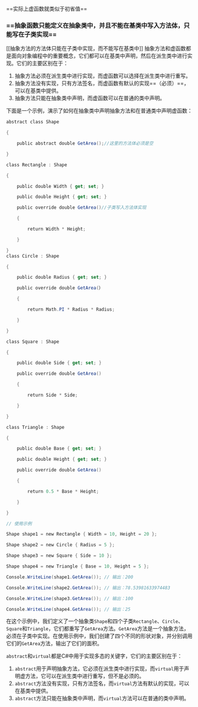 ==实际上虚函数就类似于初省值==

### ==抽象函数只能定义在抽象类中，并且不能在基类中写入方法体，只能写在子类实现==
[[抽象方法的方法体只能在子类中实现，而不能写在基类中]]
抽象方法和虚函数都是面向对象编程中的重要概念，它们都可以在基类中声明，然后在派生类中进行实现。它们的主要区别在于：

1. 抽象方法必须在派生类中进行实现，而虚函数可以选择在派生类中进行重写。
2. 抽象方法没有实现，只有方法签名，而虚函数有默认的实现==（必须）==，可以在基类中提供。
3. 抽象方法只能在抽象类中声明，而虚函数可以在普通的类中声明。

下面是一个示例，演示了如何在抽象类中声明抽象方法和在普通类中声明虚函数：

```C#
abstract class Shape

{

    public abstract double GetArea();//这里的方法体必须是空

}

class Rectangle : Shape

{

    public double Width { get; set; }

    public double Height { get; set; }

    public override double GetArea()//子类写入方法体实现

    {

        return Width * Height;

    }

}
class Circle : Shape

{

    public double Radius { get; set; }

    public override double GetArea(）

    {

        return Math.PI * Radius * Radius;

    }

}

class Square : Shape

{

    public double Side { get; set; }

    public override double GetArea()

    {

        return Side * Side;

    }

}

class Triangle : Shape

{

    public double Base { get; set; }

    public double Height { get; set; }

    public override double GetArea()

    {

        return 0.5 * Base * Height;

    }

}

// 使用示例

Shape shape1 = new Rectangle { Width = 10, Height = 20 };

Shape shape2 = new Circle { Radius = 5 };

Shape shape3 = new Square { Side = 10 };

Shape shape4 = new Triangle { Base = 10, Height = 5 };

Console.WriteLine(shape1.GetArea()); // 输出：200

Console.WriteLine(shape2.GetArea()); // 输出：78.53981633974483

Console.WriteLine(shape3.GetArea()); // 输出：100

Console.WriteLine(shape4.GetArea()); // 输出：25
```

在这个示例中，我们定义了一个抽象类`Shape`和四个子类`Rectangle`、`Circle`、`Square`和`Triangle`，它们都重写了`GetArea`方法。`GetArea`方法是一个抽象方法，必须在子类中实现。在使用示例中，我们创建了四个不同的形状对象，并分别调用它们的`GetArea`方法，输出了它们的面积。

`abstract`和`virtual`都是C#中用于实现多态的关键字，它们的主要区别在于：

1. `abstract`用于声明抽象方法，它必须在派生类中进行实现，而`virtual`用于声明虚方法，它可以在派生类中进行重写，但不是必须的。
2. `abstract`方法没有实现，只有方法签名，而`virtual`方法有默认的实现，可以在基类中提供。
3. `abstract`方法只能在抽象类中声明，而`virtual`方法可以在普通的类中声明。
